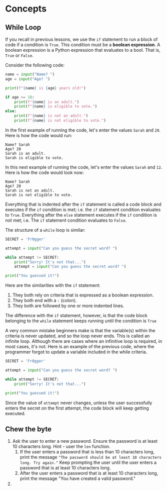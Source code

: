 
# Concepts
## While Loop
If you recall in previous lessons, we use the `if` statement to run a block of code if a condition is `True`. This condition must be a **boolean expression**. A boolean expression is a Python expression that evaluates to a bool. That is, `True` or `False`.

Consider the following code:

```python
name = input("Name? ")
age = input("Age? ")

print(f"{name} is {age} years old!")

if age >= 18:
	print(f"{name} is an adult.")
	print(f"{name} is eligible to vote.")
else:
	print(f"{name} is not an adult.")
	print(f"{name} is not eligible to vote.")
```

In the first example of running the code, let's enter the values `Sarah` and `20`. Here is how the code would run:
```
Name? Sarah
Age? 20
Sarah is an adult.
Sarah is eligible to vote.
```

In this next example of running the code, let's enter the values `Sarah` and `12`. Here is how the code would look now:
```
Name? Sarah
Age? 20
Sarah is not an adult.
Sarah is not eligible to vote.
```

Everything that is indented after the `if` statement is called a code block and executes if the `if` condition is met; i.e. the `if` statement condition evaluates to `True`. Everything after the `else` statement executes if the `if` condition is not met; i.e. The `if` statement condition evaluates to `False`.

The structure of a `while` loop is similar:
```python
SECRET = 'Fr0gger'

attempt = input("Can you guess the secret word? ")

while attempt != SECRET:
	print("Sorry! It's not that...")
	attempt = input("Can you guess the secret word? ")

print("You guessed it!")
```

Here are the similarities with the `if` statement:
1. They both rely on criteria that is expressed as a boolean expression.
2. They both end with a `:` (colon).
3. They both are followed by one or more indented lines.

The difference with the `if` statement, however, is that the code block belonging to the `while` statement keeps running until the condition is `True`

A very common mistake beginners make is that the variable(s) within the criteria is never updated, and so the loop never ends. This is called an infinite loop. Although there are cases where an infinitive loop is required, in most cases, it's not.
Here is an example of the previous code, where the programmer forgot to update a variable included in the while criteria.

```python
SECRET = 'Fr0gger'

attempt = input("Can you guess the secret word? ")

while attempt != SECRET:
	print("Sorry! It's not that...")

print("You guessed it!")
```

Since the value of `attempt` never changes, unless the user successfully enters the secret on the first attempt, the code block will keep getting executed.

## Chew the byte
1. Ask the user to enter a new password. Ensure the password is at least 10 characters long. Hint - user the `len` function.
	1. If the user enters a password that is less than 10 characters long, print the message `"The password should be at least 10 characters long. Try again."` Keep prompting the user until the user enters a password that is at least 10 characters long.
	2. After the user enters a password that is at least 10 characters long, print the message "You have created a valid password."
2. 